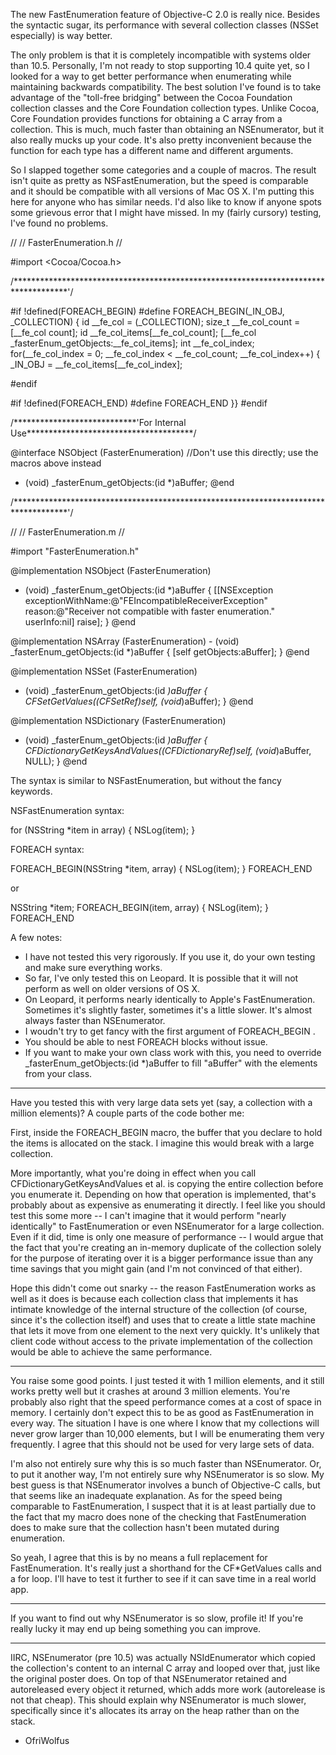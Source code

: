 The new FastEnumeration feature of Objective-C 2.0 is really nice. Besides the syntactic sugar, its performance with several collection classes (NSSet especially) is way better.

The only problem is that it is completely incompatible with systems older than 10.5. Personally, I'm not ready to stop supporting 10.4 quite yet, so I looked for a way to get better performance when enumerating while maintaining backwards compatibility. The best solution I've found is to take advantage of the "toll-free bridging" between the Cocoa Foundation collection classes and the Core Foundation collection types. Unlike Cocoa, Core Foundation provides functions for obtaining a C array from a collection. This is much, much faster than obtaining an NSEnumerator, but it also really mucks up your code. It's also pretty inconvenient because the function for each type has a different name and different arguments.

So I slapped together some categories and a couple of macros. The result isn't quite as pretty as NSFastEnumeration, but the speed is comparable and it should be compatible with all versions of Mac OS X. I'm putting this here for anyone who has similar needs. I'd also like to know if anyone spots some grievous error that I might have missed. In my (fairly cursory) testing, I've found no problems.


    
//
//  FasterEnumeration.h
//

#import <Cocoa/Cocoa.h>

/************************************************************************************'/


#if !defined(FOREACH_BEGIN)
	#define FOREACH_BEGIN(_IN_OBJ, _COLLECTION) { id __fe_col = (_COLLECTION); size_t __fe_col_count = [__fe_col count]; id __fe_col_items[__fe_col_count]; [__fe_col _fasterEnum_getObjects:__fe_col_items]; int __fe_col_index; for(__fe_col_index = 0; __fe_col_index < __fe_col_count; __fe_col_index++) { _IN_OBJ = __fe_col_items[__fe_col_index];

#endif

#if !defined(FOREACH_END)
#define FOREACH_END }}
#endif

/****************************'For Internal Use**************************************/

@interface NSObject (FasterEnumeration) //Don't use this directly; use the macros above instead
- (void) _fasterEnum_getObjects:(id *)aBuffer;
@end

/************************************************************************************'/





    
//
//  FasterEnumeration.m
//

#import "FasterEnumeration.h"


@implementation NSObject (FasterEnumeration)

- (void) _fasterEnum_getObjects:(id *)aBuffer {
    [[NSException exceptionWithName:@"FEIncompatibleReceiverException" reason:@"Receiver not compatible with faster enumeration." userInfo:nil] raise];
}
@end


@implementation NSArray (FasterEnumeration) 
    - (void) _fasterEnum_getObjects:(id *)aBuffer {
        [self getObjects:aBuffer];
}
@end

@implementation NSSet (FasterEnumeration) 
- (void) _fasterEnum_getObjects:(id *)aBuffer {
    CFSetGetValues((CFSetRef)self, (void*)aBuffer);
}
@end


@implementation NSDictionary (FasterEnumeration) 
- (void) _fasterEnum_getObjects:(id *)aBuffer {
    CFDictionaryGetKeysAndValues((CFDictionaryRef)self, (void*)aBuffer, NULL);
}
@end



The syntax is similar to NSFastEnumeration, but without the fancy keywords.

NSFastEnumeration syntax:
    
for (NSString *item in array) {
    NSLog(item);
}



FOREACH syntax:
    
FOREACH_BEGIN(NSString *item, array) {
    NSLog(item);
} FOREACH_END


or

    
NSString *item;
FOREACH_BEGIN(item, array) {
    NSLog(item);
} FOREACH_END


A few notes:

* I have not tested this very rigorously. If you use it, do your own testing and make sure everything works.
* So far, I've only tested this on Leopard. It is possible that it will not perform as well on older versions of OS X.
* On Leopard, it performs nearly identically to Apple's FastEnumeration. Sometimes it's slightly faster, sometimes it's a little slower. It's almost always faster than NSEnumerator.
* I woudn't try to get fancy with the first argument of FOREACH_BEGIN .
* You should be able to nest FOREACH blocks without issue.
* If you want to make your own class work with this, you need to override _fasterEnum_getObjects:(id *)aBuffer to fill "aBuffer" with the elements from your class.


----

Have you tested this with very large data sets yet (say, a collection with a million elements)?  A couple parts of the code bother me:

First, inside the FOREACH_BEGIN macro, the buffer that you declare to hold the items is allocated on the stack.  I imagine this would break with a large collection.

More importantly, what you're doing in effect when you call CFDictionaryGetKeysAndValues et al. is copying the entire collection before you enumerate it.  Depending on how that operation is implemented, that's probably about as expensive as enumerating it directly.  I feel like you should test this some more -- I can't imagine that it would perform "nearly identically" to FastEnumeration or even NSEnumerator for a large collection.  Even if it did, time is only one measure of performance -- I would argue that the fact that you're creating an in-memory duplicate of the collection solely for the purpose of iterating over it is a bigger performance issue than any time savings that you might gain (and I'm not convinced of that either).

Hope this didn't come out snarky -- the reason FastEnumeration works as well as it does is because each collection class that implements it has intimate knowledge of the internal structure of the collection (of course, since it's the collection itself) and uses that to create a little state machine that lets it move from one element to the next very quickly.  It's unlikely that client code without access to the private implementation of the collection would be able to achieve the same performance.

----
You raise some good points. I just tested it with 1 million elements, and it still works pretty well but it crashes at around 3 million elements. You're probably also right that the speed performance comes at a cost of space in memory. I certainly don't expect this to be as good as FastEnumeration in every way. The situation I have is one where I know that my collections will never grow larger than 10,000 elements, but I will be enumerating them very frequently. I agree that this should not be used for very large sets of data.

I'm also not entirely sure why this is so much faster than NSEnumerator. Or, to put it another way, I'm not entirely sure why NSEnumerator is so slow. My best guess is that NSEnumerator involves a bunch of Objective-C calls, but that seems like an inadequate explanation. As for the speed being comparable to FastEnumeration, I suspect that it is at least partially due to the fact that my macro does none of the checking that FastEnumeration does to make sure that the collection hasn't been mutated during enumeration.

So yeah, I agree that this is by no means a full replacement for FastEnumeration. It's really just a shorthand for the CF*GetValues calls and a for loop. I'll have to test it further to see if it can save time in a real world app.

----
If you want to find out why NSEnumerator is so slow, profile it! If you're really lucky it may end up being something you can improve.

----
IIRC, NSEnumerator (pre 10.5) was actually NSIdEnumerator which copied the collection's content to an internal C array and looped over that, just like the original poster does. On top of that NSEnumerator retained and autoreleased every object it returned, which adds more work (autorelease is not that cheap). This should explain why NSEnumerator is much slower, specifically since it's allocates its array on the heap rather than on the stack.

- OfriWolfus
